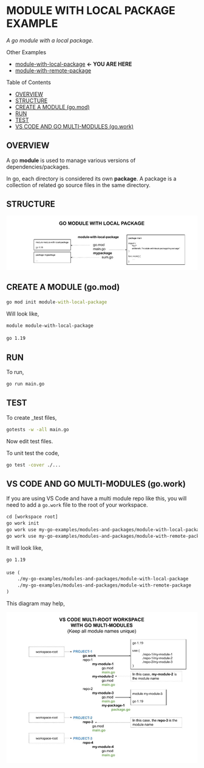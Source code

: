 # MODULE WITH LOCAL PACKAGE EXAMPLE

_A go module with a local package._

Other Examples

* [module-with-local-package](https://github.com/JeffDeCola/my-go-examples/tree/master/modules-and-packages/module-with-local-package)
  **<- YOU ARE HERE**
* [module-with-remote-package](https://github.com/JeffDeCola/my-go-examples/tree/master/modules-and-packages/module-with-remote-package)

Table of Contents

* [OVERVIEW](https://github.com/JeffDeCola/my-go-examples/tree/master/modules-and-packages/module-with-local-package#overview)
* [STRUCTURE](https://github.com/JeffDeCola/my-go-examples/tree/master/modules-and-packages/module-with-local-package#structure)
* [CREATE A MODULE (go.mod)](https://github.com/JeffDeCola/my-go-examples/tree/master/modules-and-packages/module-with-local-package#create-a-module-gomod)
* [RUN](https://github.com/JeffDeCola/my-go-examples/tree/master/modules-and-packages/module-with-local-package#run)
* [TEST](https://github.com/JeffDeCola/my-go-examples/tree/master/modules-and-packages/module-with-local-package#test)
* [VS CODE AND GO MULTI-MODULES (go.work)](https://github.com/JeffDeCola/my-go-examples/tree/master/modules-and-packages/module-with-local-package#vs-code-and-go-multi-modules-gowork)

## OVERVIEW

A go **module** is used to manage various versions of dependencies/packages.

In go, each directory is considered its own **package**. A package is a collection
of related go source files in the same directory.

## STRUCTURE

![IMAGE - go-module-with-local-package - IMAGE](../../docs/pics/modules-and-packages/go-module-with-local-package.jpg)

## CREATE A MODULE (go.mod)

```cmd
go mod init module-with-local-package
```

Will look like,

```txt
module module-with-local-package

go 1.19
```

## RUN

To run,

```bash
go run main.go
```

## TEST

To create _test files,

```bash
gotests -w -all main.go
```

Now edit test files.

To unit test the code,

```bash
go test -cover ./...
```

## VS CODE AND GO MULTI-MODULES (go.work)

If you are using VS Code and have a multi module repo like this,
you will need to add a `go.work` file to the root of your workspace.

```txt
cd [workspace root]
go work init
go work use my-go-examples/modules-and-packages/module-with-local-package
go work use my-go-examples/modules-and-packages/module-with-remote-package
```

It will look like,

```txt
go 1.19

use (
    ./my-go-examples/modules-and-packages/module-with-local-package
    ./my-go-examples/modules-and-packages/module-with-remote-package
)
```

This diagram may help,

![IMAGE - vs-code-multi-root-workspace-with-go-multi-modules - IMAGE](../../docs/pics/modules-and-packages/vs-code-multi-root-workspace-with-go-multi-modules.jpg)
